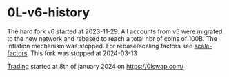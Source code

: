 # 0L-v6-history

The hard fork v6 started at 2023-11-29. All accounts from v5 were migrated to the new network and rebased to reach a total nbr of coins of 100B. The inflation mechanism was stopped. For rebase/scaling factors see [scale-factors](accounts-and-balances-v6-genesis-scale-factors.csv). This fork was stopped at 2024-03-13


[Trading](../0L-prices) started at 8th of january 2024 on https://0lswap.com/



